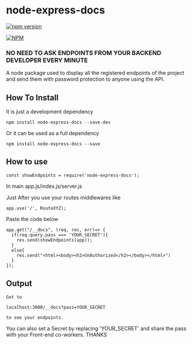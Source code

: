 # node-express-docs

[![npm version](https://badge.fury.io/js/node-express-docs.svg)](https://badge.fury.io/js/node-express-docs)

[![NPM](https://nodei.co/npm/node-express-docs.png?downloads=true&downloadRank=true&stars=true)](https://nodei.co/npm/node-express-docs/)
### NO NEED TO ASK ENDPOINTS FROM YOUR BACKEND DEVELOPER EVERY MINUTE

A node package used to display all the registered endpoints of the project and send them with password protection to anyone using the API.

## How To Install
It is just a development dependency
```
npm install node-express-docs --save-dev
```
Or it can be used as a full dependency  
```
npm install node-express-docs --save
```
## How to use
```
const showEndpoints = require('node-express-docs');

```
In main app.js/index.js/server.js

Just After you use your routes middlewares like 
```
app.use('/', RouteXYZ);
```
Paste the code below
```
app.get("/__docs", (req, res, err)=> {
  if(req.query.pass === 'YOUR_SECRET'){
    res.send(showEndpoints(app));
  }
  else{
    res.send("<html><body><h2>UnAuthorized</h2></body></html>")
  }
});
```
## Output
```
Got to 

localhost:3000/__docs?pass=YOUR_SECRET 

to see your endpoints.
```
You can also set a Secret by replacing 'YOUR_SECRET' and share the pass with your Front-end co-workers.
THANKS
